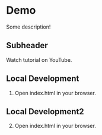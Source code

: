 # Demo

Some description!

## Subheader

Watch tutorial on YouTube.

## Local Development

1. Open index.html in your browser.

## Local Development2

2. Open index.html in your browser.
